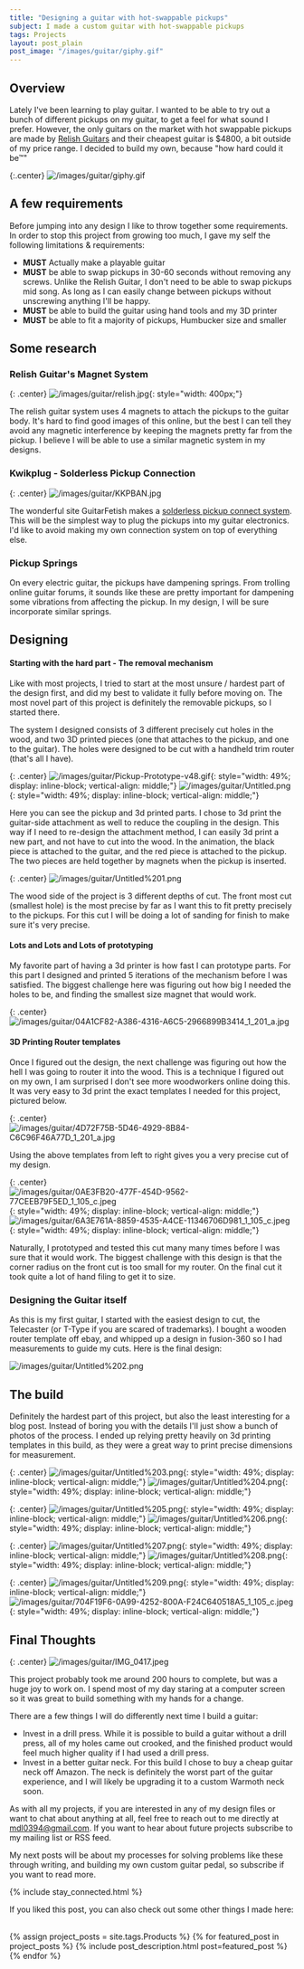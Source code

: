 ```yaml
---
title: "Designing a guitar with hot-swappable pickups"
subject: I made a custom guitar with hot-swappable pickups
tags: Projects
layout: post_plain
post_image: "/images/guitar/giphy.gif"
---
```


## Overview

Lately I've been learning to play guitar. I wanted to be able to try out a bunch of different pickups on my guitar, to get a feel for what sound I prefer. However, the only guitars on the market with hot swappable pickups are made by [Relish Guitars](https://relish.swiss/) and their cheapest guitar is $4800, a bit outside of my price range. I decided to build my own, because \"how hard could it be™\"

{:.center}
![/images/guitar/giphy.gif](/images/guitar/giphy.gif)

## A few requirements

Before jumping into any design I like to throw together some requirements. In order to stop this project from growing too much, I gave my self the following limitations & requirements:

- **MUST** Actually make a playable guitar
- **MUST** be able to swap pickups in 30-60 seconds without removing any screws. Unlike the Relish Guitar, I don't need to be able to swap pickups mid song. As long as I can easily change between pickups without unscrewing anything I'll be happy.
- **MUST** be able to build the guitar using hand tools and my 3D printer
- **MUST** be able to fit a majority of pickups, Humbucker size and smaller

## Some research

### Relish Guitar's Magnet System

{: .center}
![/images/guitar/relish.jpg](/images/guitar/relish.jpg){: style="width: 400px;"}

The relish guitar system uses 4 magnets to attach the pickups to the guitar body. It's hard to find good images of this online, but the best I can tell they avoid any magnetic interference by keeping the magnets pretty far from the pickup. I believe I will be able to use a similar magnetic system in my designs.

### Kwikplug - Solderless Pickup Connection

{: .center}
![/images/guitar/KKPBAN.jpg](/images/guitar/KKPBAN.jpg)

The wonderful site GuitarFetish makes a [solderless pickup connect system]([https://www.guitarfetish.com/Introducing-the-Kwikplug-Quick-Change-Pickup-System_c_636.html](https://www.guitarfetish.com/Introducing-the-Kwikplug-Quick-Change-Pickup-System_c_636.html)). This will be the simplest way to plug the pickups into my guitar electronics. I'd like to avoid making my own connection system on top of everything else.

### Pickup Springs

On every electric guitar, the pickups have dampening springs. From trolling online guitar forums, it sounds like these are pretty important for dampening some vibrations from affecting the pickup. In my design, I will be sure incorporate similar springs.

## Designing

#### Starting with the hard part - The removal mechanism

Like with most projects, I tried to start at the most unsure / hardest part of the design first, and did my best to validate it fully before moving on. The most novel part of this project is definitely the removable pickups, so I started there.

The system I designed consists of 3 different precisely cut holes in the wood, and two 3D printed pieces (one that attaches to the pickup, and one to the guitar). The holes were designed to be cut with a handheld trim router (that's all I have).

{: .center}
![/images/guitar/Pickup-Prototype-v48.gif](/images/guitar/Pickup-Prototype-v48.gif){: style="width: 49%; display: inline-block; vertical-align: middle;"}
![/images/guitar/Untitled.png](/images/guitar/Untitled.png){: style="width: 49%; display: inline-block; vertical-align: middle;"}

Here you can see the pickup and 3d printed parts. I chose to 3d print the guitar-side attachment as well to reduce the coupling in the design. This way if I need to re-design the attachment method, I can easily 3d print a new part, and not have to cut into the wood. In the animation, the black piece is attached to the guitar, and the red piece is attached to the pickup. The two pieces are held together by magnets when the pickup is inserted.

{: .center}
![/images/guitar/Untitled%201.png](/images/guitar/Untitled%201.png)

The wood side of the project is 3 different depths of cut. The front most cut (smallest hole) is the most precise by far as I want this to fit pretty precisely to the pickups. For this cut I will be doing a lot of sanding for finish to make sure it's very precise.

#### Lots and Lots and Lots of prototyping

My favorite part of having a 3d printer is how fast I can prototype parts. For this part I designed and printed 5 iterations of the mechanism before I was satisfied. The biggest challenge here was figuring out how big I needed the holes to be, and finding the smallest size magnet that would work.

{: .center}
![/images/guitar/04A1CF82-A386-4316-A6C5-2966899B3414_1_201_a.jpg](/images/guitar/04A1CF82-A386-4316-A6C5-2966899B3414_1_201_a.jpg)

#### 3D Printing Router templates

Once I figured out the design, the next challenge was figuring out how the hell I was going to router it into the wood. This is a technique I figured out on my own, I am surprised I don't see more woodworkers online doing this. It was very easy to 3d print the exact templates I needed for this project, pictured below.

{: .center}
![/images/guitar/4D72F75B-5D46-4929-8B84-C6C96F46A77D_1_201_a.jpg](/images/guitar/4D72F75B-5D46-4929-8B84-C6C96F46A77D_1_201_a.jpg)

Using the above templates from left to right gives you a very precise cut of my design.

{: .center}
![/images/guitar/0AE3FB20-477F-454D-9562-77CEEB79F5ED_1_105_c.jpeg](/images/guitar/0AE3FB20-477F-454D-9562-77CEEB79F5ED_1_105_c.jpeg){: style="width: 49%; display: inline-block; vertical-align: middle;"}
![/images/guitar/6A3E761A-8859-4535-A4CE-11346706D981_1_105_c.jpeg](/images/guitar/6A3E761A-8859-4535-A4CE-11346706D981_1_105_c.jpeg){: style="width: 49%; display: inline-block; vertical-align: middle;"}

Naturally, I prototyped and tested this cut many many times before I was sure that it would work. The biggest challenge with this design is that the corner radius on the front cut is too small for my router. On the final cut it took quite a lot of hand filing to get it to size.

### Designing the Guitar itself

As this is my first guitar, I started with the easiest design to cut, the Telecaster (or T-Type if you are scared of trademarks). I bought a wooden router template off ebay, and whipped up a design in fusion-360 so I had measurements to guide my cuts. Here is the final design:

![/images/guitar/Untitled%202.png](/images/guitar/Untitled%202.png)

## The build

Definitely the hardest part of this project, but also the least interesting for a blog post. Instead of boring you with the details I'll just show a bunch of photos of the process. I ended up relying pretty heavily on 3d printing templates in this build, as they were a great way to print precise dimensions for measurement.

{: .center}
![/images/guitar/Untitled%203.png](/images/guitar/Untitled%203.png){: style="width: 49%; display: inline-block; vertical-align: middle;"}
![/images/guitar/Untitled%204.png](/images/guitar/Untitled%204.png){: style="width: 49%; display: inline-block; vertical-align: middle;"}

{: .center}
![/images/guitar/Untitled%205.png](/images/guitar/Untitled%205.png){: style="width: 49%; display: inline-block; vertical-align: middle;"}
![/images/guitar/Untitled%206.png](/images/guitar/Untitled%206.png){: style="width: 49%; display: inline-block; vertical-align: middle;"}

{: .center}
![/images/guitar/Untitled%207.png](/images/guitar/Untitled%207.png){: style="width: 49%; display: inline-block; vertical-align: middle;"}
![/images/guitar/Untitled%208.png](/images/guitar/Untitled%208.png){: style="width: 49%; display: inline-block; vertical-align: middle;"}

{: .center}
![/images/guitar/Untitled%209.png](/images/guitar/Untitled%209.png){: style="width: 49%; display: inline-block; vertical-align: middle;"}
![/images/guitar/704F19F6-0A99-4252-800A-F24C640518A5_1_105_c.jpeg](/images/guitar/704F19F6-0A99-4252-800A-F24C640518A5_1_105_c.jpeg){: style="width: 49%; display: inline-block; vertical-align: middle;"}

## Final Thoughts

{: .center}
![/images/guitar/IMG_0417.jpeg](/images/guitar/IMG_0417.jpeg)

This project probably took me around 200 hours to complete, but was a huge joy to work on. I spend most of my day staring at a computer screen so it was great to build something with my hands for a change.

There are a few things I will do differently next time I build a guitar:

- Invest in a drill press. While it is possible to build a guitar without a drill press, all of my holes came out crooked, and the finished product would feel much higher quality if I had used a drill press.
- Invest in a better guitar neck. For this build I chose to buy a cheap guitar neck off Amazon. The neck is definitely the worst part of the guitar experience, and I will likely be upgrading it to a custom Warmoth neck soon.

As with all my projects, if you are interested in any of my design files or want to chat about anything at all, feel free to reach out to me directly at mdl0394@gmail.com. If you want to hear about future projects subscribe to my mailing list or RSS feed.

My next posts will be about my processes for solving problems like these through writing, and building my own custom guitar pedal, so subscribe if you want to read more.

{% include stay_connected.html %}

If you liked this post, you can also check out some other things I made here:
<br/><br/>

{% assign project_posts = site.tags.Products %}
{% for featured_post in project_posts %}
{% include post_description.html post=featured_post %}
{% endfor %}
